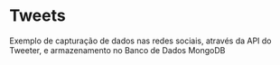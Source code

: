 # Tweets
Exemplo de capturação de dados nas redes sociais, através da API do Tweeter, e armazenamento no Banco de Dados MongoDB
